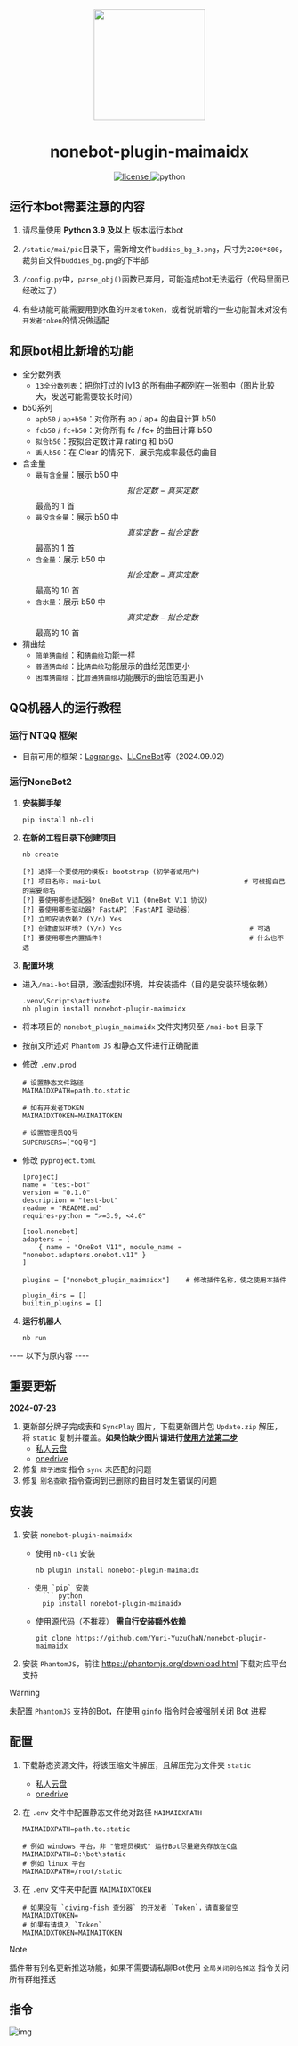 <div align='center'>
    <a><img src='https://raw.githubusercontent.com/Yuri-YuzuChaN/nonebot-plugin-maimaidx/master/favicon.png' width='200px' height='200px' akt='maimaidx'></a>
</div>

<div align='center'>

# nonebot-plugin-maimaidx

<a href='./LICENSE'>
    <img src='https://img.shields.io/github/license/Yuri-YuzuChaN/nonebot-plugin-maimaidx' alt='license'>
</a>
<img src='https://img.shields.io/badge/python-3.9+-blue.svg' alt='python'>
</div>

## 运行本bot需要注意的内容

1. 请尽量使用 **Python 3.9 及以上** 版本运行本bot

2. ``/static/mai/pic``目录下，需新增文件``buddies_bg_3.png``，尺寸为``2200*800``，裁剪自文件``buddies_bg.png``的下半部

3. ``/config.py``中，``parse_obj()``函数已弃用，可能造成bot无法运行（代码里面已经改过了）

4. 有些功能可能需要用到水鱼的``开发者token``，或者说新增的一些功能暂未对没有``开发者token``的情况做适配

## 和原bot相比新增的功能

+ 全分数列表
  + ``13全分数列表``：把你打过的 lv13 的所有曲子都列在一张图中（图片比较大，发送可能需要较长时间）
+ b50系列
  + ``apb50`` / ``ap+b50``：对你所有 ap / ap+ 的曲目计算 b50
  + ``fcb50`` / ``fc+b50``：对你所有 fc / fc+ 的曲目计算 b50
  + ``拟合b50``：按拟合定数计算 rating 和 b50 
  + ``丢人b50``：在 Clear 的情况下，展示完成率最低的曲目
+ 含金量
  + ``最有含金量``：展示 b50 中 $$拟合定数-真实定数$$ 最高的 1 首
  + ``最没含金量``：展示 b50 中 $$真实定数-拟合定数$$ 最高的 1 首
  + ``含金量``：展示 b50 中 $$拟合定数-真实定数$$ 最高的 10 首
  + ``含水量``：展示 b50 中 $$真实定数-拟合定数$$ 最高的 10 首
+ 猜曲绘
  + ``简单猜曲绘``：和``猜曲绘``功能一样
  + ``普通猜曲绘``：比``猜曲绘``功能展示的曲绘范围更小
  + ``困难猜曲绘``：比``普通猜曲绘``功能展示的曲绘范围更小

## QQ机器人的运行教程

### 运行 NTQQ 框架

+ 目前可用的框架：[Lagrange](https://github.com/LagrangeDev/Lagrange.Core)、[LLOneBot](https://llonebot.github.io/zh-CN/)等（2024.09.02）

### 运行NoneBot2

1. **安装脚手架**

   ``pip install nb-cli``

2. **在新的工程目录下创建项目**

   ``nb create``

   ```
   [?] 选择一个要使用的模板: bootstrap (初学者或用户)
   [?] 项目名称: mai-bot                                    # 可根据自己的需要命名
   [?] 要使用哪些适配器? OneBot V11 (OneBot V11 协议)
   [?] 要使用哪些驱动器? FastAPI (FastAPI 驱动器)
   [?] 立即安装依赖? (Y/n) Yes
   [?] 创建虚拟环境? (Y/n) Yes                          		# 可选
   [?] 要使用哪些内置插件?                                	  # 什么也不选
   ```

3. **配置环境**

+ 进入``/mai-bot``目录，激活虚拟环境，并安装插件（目的是安装环境依赖）

  ```
  .venv\Scripts\activate
  nb plugin install nonebot-plugin-maimaidx
  ```

+ 将本项目的 ``nonebot_plugin_maimaidx`` 文件夹拷贝至 ``/mai-bot`` 目录下

+ 按前文所述对 ``Phantom JS`` 和静态文件进行正确配置

+ 修改 ``.env.prod``

  ```
  # 设置静态文件路径
  MAIMAIDXPATH=path.to.static
  
  # 如有开发者TOKEN
  MAIMAIDXTOKEN=MAIMAITOKEN
  
  # 设置管理员QQ号
  SUPERUSERS=["QQ号"]
  ```

+ 修改 `pyproject.toml`

  ```
  [project]
  name = "test-bot"
  version = "0.1.0"
  description = "test-bot"
  readme = "README.md"
  requires-python = ">=3.9, <4.0"
  
  [tool.nonebot]
  adapters = [
      { name = "OneBot V11", module_name = "nonebot.adapters.onebot.v11" }
  ]
  
  plugins = ["nonebot_plugin_maimaidx"]    # 修改插件名称，使之使用本插件
  
  plugin_dirs = []
  builtin_plugins = []
  ```

4. **运行机器人**

   ```
   nb run
   ```



---- 以下为原内容 ----



## 重要更新

**2024-07-23**

1. 更新部分牌子完成表和 `SyncPlay` 图片，下载更新图片包 `Update.zip` 解压，将 `static` 复制并覆盖。**如果怕缺少图片请进行[使用方法第二步](#使用方法)**
   - [私人云盘](https://share.yuzuchan.moe/d/aria/Update.zip?sign=PFnIZpgyB_HptU-hHIQ-S_qhuuGTNDlmEEtmaEpmJlA=:0)
   - [onedrive](https://yuzuai-my.sharepoint.com/:u:/g/personal/yuzuchan_yuzuai_onmicrosoft_com/EcFTIQemNF9NlNQj8RZSdhABiV64tFi-X8-8a7JKxfEKJQ?e=P5nPnx)
2. 修复 `牌子进度` 指令 `sync` 未匹配的问题
3. 修复 `别名查歌` 指令查询到已删除的曲目时发生错误的问题

## 安装

1. 安装 `nonebot-plugin-maimaidx`

    - 使用 `nb-cli` 安装
        ``` python
        nb plugin install nonebot-plugin-maimaidx
   ```
    - 使用 `pip` 安装
        ``` python
        pip install nonebot-plugin-maimaidx
   ```
    - 使用源代码（不推荐） **需自行安装额外依赖**
        ``` git
        git clone https://github.com/Yuri-YuzuChaN/nonebot-plugin-maimaidx
        ```

2. 安装 `PhantomJS`，前往 https://phantomjs.org/download.html 下载对应平台支持

> [!WARNING]
> 未配置 `PhantomJS` 支持的Bot，在使用 `ginfo` 指令时会被强制关闭 Bot 进程

## 配置

1. 下载静态资源文件，将该压缩文件解压，且解压完为文件夹 `static`

    - [私人云盘](https://share.yuzuchan.moe/d/aria/Resource.zip?sign=LOqwqDVm95dYnkEDYKX2E-VGj0xc_JxrsFnuR1BcvtI=:0)
    - [onedrive](https://yuzuai-my.sharepoint.com/:u:/g/personal/yuzuchan_yuzuai_onmicrosoft_com/EaS3jPYdMwxGiU3V_V64nRIBk6QA5Gdhs2TkJQ2bLssxbw?e=Mm6cWY)

2. 在 `.env` 文件中配置静态文件绝对路径 `MAIMAIDXPATH`

    ``` dotenv
    MAIMAIDXPATH=path.to.static

    # 例如 windows 平台，非 "管理员模式" 运行Bot尽量避免存放在C盘
    MAIMAIDXPATH=D:\bot\static
    # 例如 linux 平台
    MAIMAIDXPATH=/root/static
    ```

3. 在 `.env` 文件夹中配置 `MAIMAIDXTOKEN`
   
    ``` dotenv
    # 如果没有 `diving-fish 查分器` 的开发者 `Token`，请直接留空
    MAIMAIDXTOKEN=
    # 如果有请填入 `Token`
    MAIMAIDXTOKEN=MAIMAITOKEN
    ```

> [!NOTE]
> 插件带有别名更新推送功能，如果不需要请私聊Bot使用 `全局关闭别名推送` 指令关闭所有群组推送

## 指令

![img](https://raw.githubusercontent.com/Yuri-YuzuChaN/nonebot-plugin-maimaidx/master/nonebot_plugin_maimaidx/maimaidxhelp.png)
